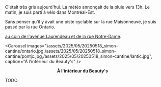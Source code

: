 C'était très gris aujourd'hui. La météo annonçait de la pluie vers 13h. Le matin, je suis parti à vélo dans Montréal-Est.

Sans penser qu'il y avait une piste cyclable sur la rue Maisonneuve, je suis passé par la rue Ontario.


[au coin de l'avenue Laurendeau et de la rue Notre-Dame](https://maps.app.goo.gl/4ETM1QGX23cA8qNVA).

<Carousel
    images="/assets/2025/05/20250518_simon-cantine/ontario.jpg,/assets/2025/05/20250518_simon-cantine/pontjc.jpg,/assets/2025/05/20250518_simon-cantine/lantic.jpg",
    caption="À l'intérieur du Beauty's"
/>
<p align="center"><b>À l'intérieur du Beauty's</b></p>

TODO
